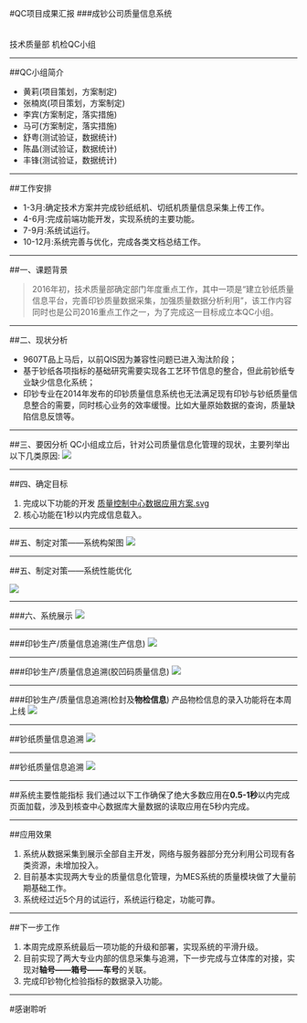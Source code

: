 #QC项目成果汇报
###成钞公司质量信息系统
<br><br><br>
技术质量部 机检QC小组


----
<!-- .slide: data-background="#41b883" -->
##QC小组简介

* 黄莉(项目策划，方案制定)
* 张楠岚(项目策划，方案制定)
* 李宾(方案制定，落实措施)
* 马可(方案制定，落实措施)
* 舒粤(测试验证，数据统计)
* 陈晶(测试验证，数据统计)
* 丰锋(测试验证，数据统计)

----
##工作安排
* 1-3月:确定技术方案并完成钞纸纸机、切纸机质量信息采集上传工作。
* 4-6月:完成前端功能开发，实现系统的主要功能。
* 7-9月:系统试运行。
* 10-12月:系统完善与优化，完成各类文档总结工作。

----
##一、课题背景
>2016年初，技术质量部确定部门年度重点工作，其中一项是“建立钞纸质量信息平台，完善印钞质量数据采集，加强质量数据分析利用”，该工作内容同时也是公司2016重点工作之一，为了完成这一目标成立本QC小组。

----
<!-- .slide: data-background="#41b883" -->
##二、现状分析
* 9607T品上马后，以前QIS因为兼容性问题已进入淘汰阶段；
* 基于钞纸各项指标的基础研究需要实现各工艺环节信息的整合，但此前钞纸专业缺少信息化系统；
* 印钞专业在2014年发布的印钞质量信息系统也无法满足现有印钞与钞纸质量信息整合的需要，同时核心业务的效率缓慢。比如大量原始数据的查询，质量缺陷信息反馈等。

----
##三、要因分析
QC小组成立后，针对公司质量信息化管理的现状，主要列举出以下几类原因:
![](./image/质量信息管理现状.png)

----
<!-- .slide: data-background="#41b883" -->
##四、确定目标
1. 完成以下功能的开发 [质量控制中心数据应用方案.svg](./markdown/image/质量控制中心数据应用方案.svg)
2. 核心功能在1秒以内完成信息载入。

----
##五、制定对策——系统构架图
![](./image/质量控制中心方案实现.png)

----
##五、制定对策——系统性能优化

![](./image/质量信息管理系统性能优化.png)

----
###六、系统展示
![](./image/2016-10-24-03-36-50.jpg)

----
###印钞生产/质量信息追溯(生产信息)
![](./image/2016-10-24-03-48-27.jpg)

----
###印钞生产/质量信息追溯(胶凹码质量信息)
![](./image/2016-10-24-03-52-29.jpg)

----
###印钞生产/质量信息追溯(检封及**物检信息**)
产品物检信息的录入功能将在本周上线
![](./image/2016-10-24-03-53-13.jpg)

----
##钞纸质量信息追溯
![](./image/2016-10-24-04-04-42.jpg)

----
##钞纸质量信息追溯
![](./image/2016-10-24-04-05-12.jpg)

----
<!-- .slide: data-background="#41b883" -->
##系统主要性能指标
我们通过以下工作确保了绝大多数应用在**0.5-1秒**以内完成页面加载，涉及到核查中心数据库大量数据的读取应用在5秒内完成。

----
##应用效果
1. 系统从数据采集到展示全部自主开发，网络与服务器部分充分利用公司现有各类资源，未增加投入。
2. 目前基本实现两大专业的质量信息化管理，为MES系统的质量模块做了大量前期基础工作。
3. 系统经过近5个月的试运行，系统运行稳定，功能可靠。

----
<!-- .slide: data-background="#41b883" -->
##下一步工作
1. 本周完成原系统最后一项功能的升级和部署，实现系统的平滑升级。
2. 目前实现了两大专业内部的信息采集与追溯，下一步完成与立体库的对接，实现对**轴号——箱号——车号**的关联。
3. 完成印钞物化检验指标的数据录入功能。

----
#感谢聆听
